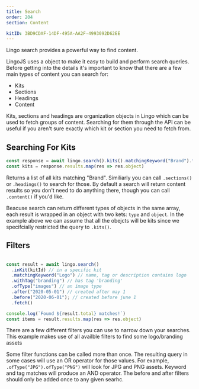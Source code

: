```yaml
---
title: Search
order: 204
section: Content

kitID: 3BD9CDAF-14DF-495A-AA2F-4993092D62EE
---
```



Lingo search provides a powerful way to find content.

LingoJS uses a object to make it easy to build and perform search queries. Before getting into the details it's important to know that there are a few main types of content you can search for:

* Kits
* Sections
* Headings
* Content

Kits, sections and headings are organization objects in Lingo which can be used to fetch groups of content. Searching for them through the API can be useful if you aren't sure exactly which kit or section you need to fetch from.

## Searching For Kits

```js
const response = await lingo.search().kits().matchingKeyword("Brand").fetch()
const kits = response.results.map(res => res.object)
```

Returns a list of all kits matching "Brand". Similiarly you can call `.sections()` or `.headings()` to search for those. By default a search will return content results so you don't need to do anything there, though you can call `.content()` if you'd like.

Beacuse search can return different types of objects in the same array, each result is wrapped in an object with two kets: `type` and `object`. In the example above we can assume that all the obejcts will be kits since we specifcially restricted the query to `.kits()`.


## Filters

```js

const result = await lingo.search()
  .inKit(kitId) // in a specific kit
  .matchingKeyword("Logo") // name, tag or description contains logo
  .withTag("branding") // has tag 'branding'
  .ofType("images") // an image type
  .after("2020-05-01") // created after may 1
  .before("2020-06-01"); // created before june 1
  .fetch()

console.log(`Found ${result.total} matches!`)
const items = result.results.map(res => res.object)
```

There are a few different filters you can use to narrow down your searches. This example makes use of all availble filters to find some logo/branding assets

Some filter functions can be called more than once. The resulting query in some cases will use an OR operator for those values. For example, `.ofType("JPG").ofType("PNG")` will look for JPG and PNG assets. Keyword and tag matches will produce an AND operator. The before and after filters should only be added once to any given searhc.
